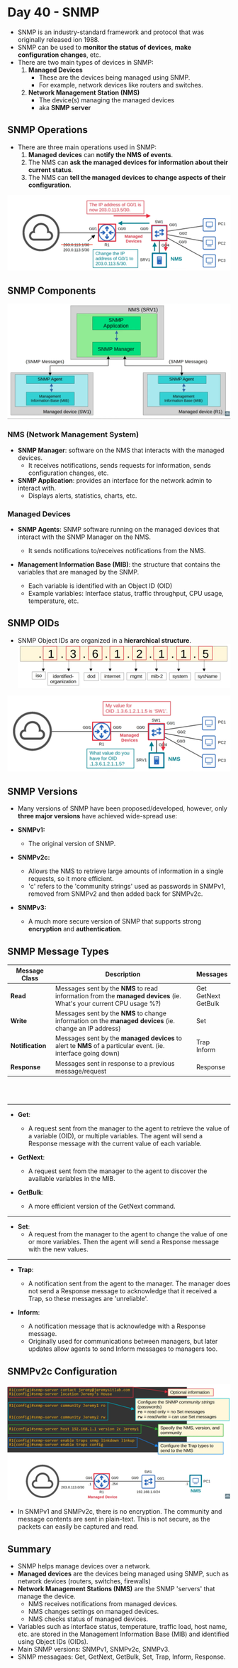 # Day 40 - SNMP

-   SNMP is an industry-standard framework and protocol that was originally released ion 1988.
-   SNMP can be used to **monitor the status of devices**, **make configuration changes**, etc.
-   There are two main types of devices in SNMP:
    1. **Managed Devices**
        - These are the devices being managed using SNMP.
        - For example, network devices like routers and switches.
    2. **Network Management Station (NMS)**
        - The device(s) managing the managed devices
        - aka **SNMP server**

## SNMP Operations

-   There are three main operations used in SNMP:
    1. **Managed devices** can **notify the NMS of events**.
    2. The NMS can **ask the managed devices for information about their current status**.
    3. The NMS can **tell the managed devices to change aspects of their configuration**.

![snmp-ops](assets/day40/snmp-ops.png)

## SNMP Components

![snmp components](assets/day40/snmp-components.png)

### NMS (Network Management System)

-   **SNMP Manager**: software on the NMS that interacts with the managed devices.
    -   It receives notifications, sends requests for information, sends configuration changes, etc.
-   **SNMP Application**: provides an interface for the network admin to interact with.
    -   Displays alerts, statistics, charts, etc.

### Managed Devices

-   **SNMP Agents**: SNMP software running on the managed devices that interact with the SNMP Manager on the NMS.

    -   It sends notifications to/receives notifications from the NMS.

-   **Management Information Base (MIB)**: the structure that contains the variables that are managed by the SNMP.
    -   Each variable is identified with an Object ID (OID)
    -   Example variables: Interface status, traffic throughput, CPU usage, temperature, etc.

## SNMP OIDs

-   SNMP Object IDs are organized in a **hierarchical structure**.
    ![snmp oid](assets/day40/oid.png)

![example-oid](assets/day40/oid-ex.png)

## SNMP Versions

-   Many versions of SNMP have been proposed/developed, however, only **three major versions** have achieved wide-spread use:

-   **SNMPv1:**

    -   The original version of SNMP.

-   **SNMPv2c:**

    -   Allows the NMS to retrieve large amounts of information in a single requests, so it more efficient.
    -   'c' refers to the 'community strings' used as passwords in SNMPv1, removed from SNMPv2 and then added back for SNMPv2c.

-   **SNMPv3:**
    -   A much more secure version of SNMP that supports strong **encryption** and **authentication**.

## SNMP Message Types

| Message Class | Description | Messages |
| ------------- | ----------- | -------- |
| **Read** | Messages sent by the **NMS** to read information from the **managed devices** (ie. What's your current CPU usage %?) | Get <br> GetNext <br> GetBulk |
| **Write** | Messages sent by the **NMS** to change information on the **managed devices** (ie. change an IP address) | Set |
| **Notification** | Messages sent by the **managed devices** to alert te **NMS** of a particular event. (ie. interface going down) | Trap <br> Inform | 
| **Response** | Messages sent in response to a previous message/request | Response |

<br>
<br>

---

- **Get**:
    - A request sent from the manager to the agent to retrieve the value of a variable (OID), or multiple variables. The agent will send a Response message with the current value of each variable.

- **GetNext**:
    - A request sent from the manager to the agent to discover the available variables in the MIB.

- **GetBulk**:
    - A more efficient version of the GetNext command.

---

- **Set**:
    - A request from the manager to the agent to change the value of one or more variables. Then the agent will send a Response message with the new values.

---

- **Trap**:
    - A notification sent from the agent to the manager. The manager does not send a Response message to acknowledge that it received a Trap, so these messages are 'unreliable'.


- **Inform**:
    - A notification message that is acknowledge with a Response message.
    - Originally used for communications between managers, but later updates allow agents to send Inform messages to managers too.

## SNMPv2c Configuration

![config-snmp](assets/day40/snmp-conf.png)

- In SNMPv1 and SNMPv2c, there is no encryption. The community and message contents are sent in plain-text. This is not secure, as the packets can easily be captured and read.

## Summary

- SNMP helps manage devices over a network.
- **Managed devices** are the devices being managed using SNMP, such as network devices (routers, switches, firewalls)
- **Network Management Stations (NMS)** are the SNMP 'servers' that manage the device.
    - NMS receives notifications from managed devices.
    - NMS changes settings on managed devices.
    - NMS checks status of managed devices.
- Variables such as interface status, temperature, traffic load, host name, etc. are stored in the Management Information Base (MIB) and identified using Object IDs (OIDs).
- Main SNMP versions: SNMPv1, SNMPv2c, SNMPv3.
- SNMP messagaes: Get, GetNext, GetBulk, Set, Trap, Inform, Response.
